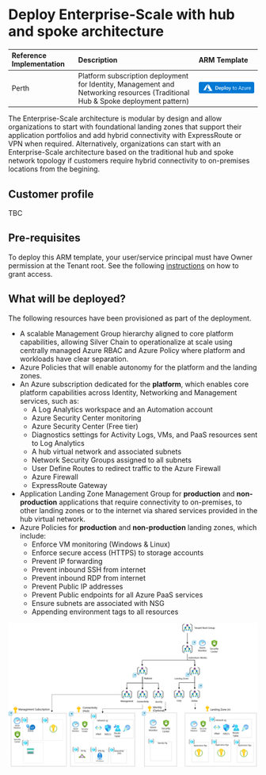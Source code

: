 # Deploy Enterprise-Scale with hub and spoke architecture

| Reference Implementation | Description | ARM Template |
|:-------------------------|:-------------|:-------------|
| Perth | Platform subscription deployment for Identity, Management and Networking resources (Traditional Hub & Spoke deployment pattern) |[![Deploy To Azure](https://raw.githubusercontent.com/Azure/azure-quickstart-templates/master/1-CONTRIBUTION-GUIDE/images/deploytoazure.svg?sanitize=true)](https://portal.azure.com/#blade/Microsoft_Azure_CreateUIDef/CustomDeploymentBlade/uri/https%3A%2F%2Fraw.githubusercontent.com%2FInsight-Services-APAC%2FAzureFoundations%2FFeb2021%2Freference%2Fperth%2FarmTemplates%2Fhub.json/createUIDefinitionUri/https%3A%2F%2Fraw.githubusercontent.com%2FInsight-Services-APAC%2FAzureFoundations%2FFeb2021%2Freference%2Fperth%2FarmTemplates%2Fportal-hub.json) | [Detailed description](./reference/perth/README.md) |

The Enterprise-Scale architecture is modular by design and allow organizations to start with foundational landing zones that support their application portfolios and add hybrid connectivity with ExpressRoute or VPN when required. Alternatively, organizations can start with an Enterprise-Scale architecture based on the traditional hub and spoke network topology if customers require hybrid connectivity to on-premises locations from the begining.  

## Customer profile

TBC

## Pre-requisites

To deploy this ARM template, your user/service principal must have Owner permission at the Tenant root.
See the following [instructions](https://docs.microsoft.com/en-us/azure/role-based-access-control/elevate-access-global-admin) on how to grant access.

## What will be deployed?

The following resources have been provisioned as part of the deployment.

* A scalable Management Group hierarchy aligned to core platform capabilities, allowing Silver Chain to operationalize at scale using centrally managed Azure RBAC and Azure Policy where platform and workloads have clear separation.
* Azure Policies that will enable autonomy for the platform and the landing zones.
* An Azure subscription dedicated for the **platform**, which enables core platform capabilities across Identity, Networking and Management services, such as:
  * A Log Analytics workspace and an Automation account
  * Azure Security Center monitoring
  * Azure Security Center (Free tier)
  * Diagnostics settings for Activity Logs, VMs, and PaaS resources sent to Log Analytics
  * A hub virtual network and associated subnets
  * Network Security Groups assigned to all subnets
  * User Define Routes to redirect traffic to the Azure Firewall
  * Azure Firewall
  * ExpressRoute Gateway
* Application Landing Zone Management Group for **production** and **non-production** applications that require connectivity to on-premises, to other landing zones or to the internet via shared services provided in the hub virtual network.
* Azure Policies for **production** and **non-production** landing zones, which include:
  * Enforce VM monitoring (Windows & Linux)
  * Enforce secure access (HTTPS) to storage accounts
  * Prevent IP forwarding
  * Prevent inbound SSH from internet
  * Prevent inbound RDP from internet
  * Prevent Public IP addresses
  * Prevent Public endpoints for all Azure PaaS services
  * Ensure subnets are associated with NSG
  * Appending environment tags to all resources

![Enterprise-Scale with connectivity](./media/es-hubspoke.png)
